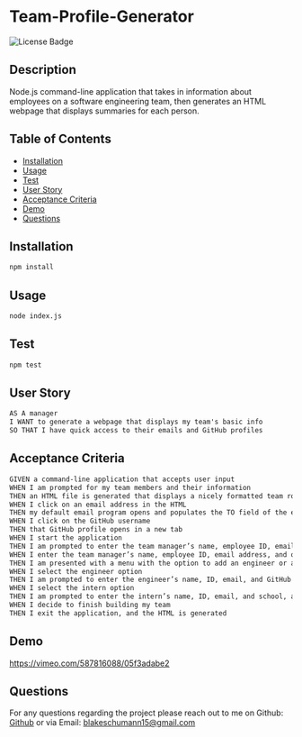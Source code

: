 # Team-Profile-Generator

![License Badge](https://img.shields.io/badge/license-ISC-blue)

## Description
Node.js command-line application that takes in information about employees on a software engineering team, then generates an HTML webpage that displays summaries for each person.

## Table of Contents

* [Installation](#installation)
* [Usage](#usage)
* [Test](#test)
* [User Story](#User-Story)
* [Acceptance Criteria](#Acceptance-Criteria)
* [Demo](#Demo)
* [Questions](#questions)

## Installation
```md
npm install
```

## Usage
```md
node index.js
```

## Test
```md
npm test
```

## User Story
```md
AS A manager
I WANT to generate a webpage that displays my team's basic info
SO THAT I have quick access to their emails and GitHub profiles
```

## Acceptance Criteria
```md
GIVEN a command-line application that accepts user input
WHEN I am prompted for my team members and their information
THEN an HTML file is generated that displays a nicely formatted team roster based on user input
WHEN I click on an email address in the HTML
THEN my default email program opens and populates the TO field of the email with the address
WHEN I click on the GitHub username
THEN that GitHub profile opens in a new tab
WHEN I start the application
THEN I am prompted to enter the team manager’s name, employee ID, email address, and office number
WHEN I enter the team manager’s name, employee ID, email address, and office number
THEN I am presented with a menu with the option to add an engineer or an intern or to finish building my team
WHEN I select the engineer option
THEN I am prompted to enter the engineer’s name, ID, email, and GitHub username, and I am taken back to the menu
WHEN I select the intern option
THEN I am prompted to enter the intern’s name, ID, email, and school, and I am taken back to the menu
WHEN I decide to finish building my team
THEN I exit the application, and the HTML is generated
```

## Demo
https://vimeo.com/587816088/05f3adabe2

## Questions
 For any questions regarding the project please reach out to me on Github: [Github](https://github.com/BSchumann15) or via Email: blakeschumann15@gmail.com